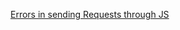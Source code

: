 [Errors in sending Requests through JS](https://learn.microsoft.com/en-us/troubleshoot/power-platform/power-apps/dataverse/web-api-client-errors)